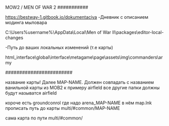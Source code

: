 MOW2 / MEN OF WAR 2
###########





https://bestway-1.gitbook.io/dokumentaciya
-Дневник с описанием модинга мыловара 

C:\Users\%username%\AppData\Local\Men of War II\packages\editor-local-changes

-Путь до ваших локальных изменений (т.е карты) 


html_interface\global\interface\metagame\page\assets\img\commanders\army

########################

название карты! Далее MAP-NAME. Должен совпадать с названием ванильной карты из МОВ2 к примеру airfield
все другие папки должны будут называтся airfield

короче есть groundconrol где надо arena_MAP-NAME
в нём map.lnk прописать путь до карты multi/#common/MAP-NAME

сама карта по пути multi/#common/
